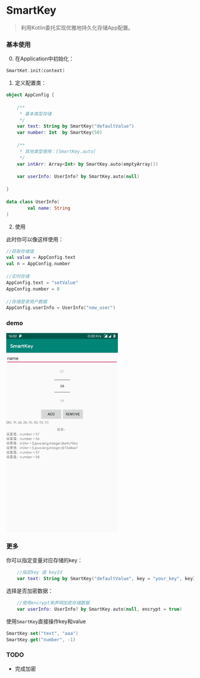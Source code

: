 # SmartKey

> 利用Kotlin委托实现优雅地持久化存储App配置。



### 基本使用

0. 在Application中初始化：

```kotlin
SmartKet.init(context)
```

1. 定义配置类：
```kotlin
object AppConfig {

    /**
     * 基本类型存储
     */
    var text: String by SmartKey("defaultValue")
    var number: Int  by SmartKey(50)

    /**
     * 其他类型使用：[SmartKey.auto]
     */
    var intArr: Array<Int> by SmartKey.auto(emptyArray())

    var userInfo: UserInfo? by SmartKey.auto(null)

}

data class UserInfo(
        val name: String
)
```

2. 使用

此时你可以像这样使用：

```kotlin
//获取存储值
val value = AppConfig.text
val n = AppConfig.number 

//实时存储
AppConfig.text = "setValue"
AppConfig.number = 0

//存储登录用户数据
AppConfig.userInfo = UserInfo("new_user")

```

### demo

<img src="screenshot/Screenshot.jpg" width= "300px" />

### 更多

你可以指定变量对应存储的key：
```kotlin
    //指定key 或 keyId
    var text: String by SmartKey("defaultValue", key = "your_key", keyId = R.string.key_text)
```

选择是否加密数据：

```kotlin
    //使用encrypt来声明加密存储数据
    var userInfo: UserInfo? by SmartKey.auto(null, encrypt = true)

```

使用`SmartKey`直接操作key和value

```kotlin
SmartKey.set("text", "aaa")
SmartKey.get("number", -1)

```


### TODO

- 完成加密
